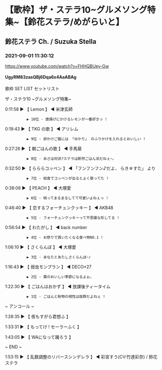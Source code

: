 # 【歌枠】ザ・ステラ10~グルメソング特集~【鈴花ステラ/めがらいと】

## 鈴花ステラ Ch. / Suzuka Stella

### 2021-09-01 11:30:12

https://www.youtube.com/watch?v=FHHQBUey-Gw

#### UgyRM83zasQBj6Dqa6x4AaABAg

歌枠  SET LIST セットリスト 

ザ・ステラ10 ~グルメソング特集~



0:11:58 ▶ 【 Lemon 】 ◀ 米津玄師

              ▶ 10位 - 唐揚げにかけるレモンが一番好きっ !



0:19:43 ▶ 【 TKG の歌 】 ◀ アリレム

              ▶ 9位 - 卵かけご飯には 「ゆかり」 のふりかけを入れるとおいしい ! 



0:27:26 ▶ 【 朝ごはんの歌 】 ◀ 手馬葵

              ▶ 8位 - あさは何派?ステラは断然ごはん派だねぇ~。



0:32:50 ▶ 【 らららコッペン 】 ◀ 「フンフンフン♪だよ、 らき☆すた」 より

              ▶ 7位 - 給食でコッペンが出るとよく歌ってた !



0:38:08 ▶ 【 PEACH 】 ◀ 大塚愛

              ▶ 6位 - 桃ってまるまるしてて可愛いよねぇっ !



0:46:40 ▶ 【 恋するフォーチュンクッキー 】 ◀ AKB48

              ▶ 5位 - フォーチュンクッキーって不思議な形してる !



0:56:54 ▶ 【 わたがし 】 ◀ back number

              ▶ 4位 - お祭りで買いたくなる食べ物NO.1 !



1:06:10 ▶ 【 さくらんぼ 】 ◀ 大塚愛

              ▶ 3位 - あなたとあたしさくらんぼ~♪



1:16:43 ▶ 【 弱虫モンプラン 】 ◀ DECO*27 

              ▶ 2位 - 栗のおいしい季節になるよぉ。



1:22:30 ▶ 【 ごはんはおかず 】 ◀ 放課後ティータイム 

              ▶ 1位 - ごはんと粉物の相性は抜群だよねぇ !



 ~ アンコール ~

1:28:35 ▶ 【 夜もすがら君想ふ 】 

1:33:31 ▶ 【 もってけ ! セーラーふく 】

1:43:05 ▶ 【 WAになって踊ろう 】 



~ END ~

1:53:15 ▶ 【 乱数調整のリバースシンデレラ 】 ◀ 彩宮すう(CV:竹達彩奈) / 鈴花ステラ

